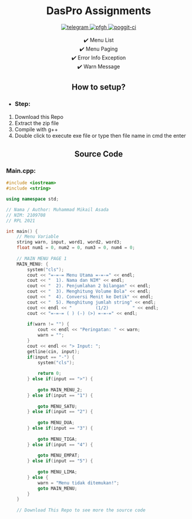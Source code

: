 ##
<h1 align="center">DasPro Assignments</h1>

<div align="center">
	<a href="https://t.me/ItsMeAsada">
        <img src="https://img.shields.io/badge/Chat-Telegram-blue" alt="telegram">
    </a>
    <a href="https://github.com/Asadaaaaa">
        <img src="https://img.shields.io/badge/Profile-Github-lightgrey" alt="pfgh">
    </a>
    <a href="https://upi.edu">
        <img src="https://img.shields.io/badge/College-UPI-red" alt="poggit-ci">
    </a>
    <br><br>
    ✔️ Menu List
    <br>
    ✔️ Menu Paging
    <br>
    ✔️ Error Info Exception
    <br>
    ✔️ Warn Message
    <br>
    
</div>

<div align="center">
	<h2>How to setup?</h2>
</div>

 - <h3>Step:</h3>
 1. Download this Repo
 2. Extract the zip file
 3. Compile with g++
 4. Double click to execute exe file or type then file name in cmd the enter

<div align="center">
	<h2>Source Code</h2>
</div>
<h3>Main.cpp:</h3>

```c++
#include <iostream>
#include <string>

using namespace std;

// Nama / Author: Muhammad Mikail Asada
// NIM: 2109708
// RPL 2021

int main() {
	// Menu Variable
	string warn, input, word1, word2, word3;
	float num1 = 0, num2 = 0, num3 = 0, num4 = 0;
	
	// MAIN MENU PAGE 1
	MAIN_MENU: {
		system("cls");
		cout << "=-=-= Menu Utama =-=-=" << endl;
		cout << "  1). Nama dan NIM" << endl;
		cout << "  2). Penjumlahan 2 bilangan" << endl;
		cout << "  3). Menghitung Volume Bola" << endl;
		cout << "  4). Conversi Menit ke Detik" << endl;
		cout << "  5). Menghitung jumlah string" << endl;
		cout << endl << "         (1/2)         " << endl;
		cout << "=-=-= ( ) (-) (>) =-=-=" << endl;
		
		if(warn != "") {
			cout << endl << "Peringatan: " << warn;
			warn = "";
		}
		cout << endl << "> Input: ";
		getline(cin, input);
		if(input == "-") {
			system("cls");
			
			return 0;
		} else if(input == ">") {
			
			goto MAIN_MENU_2;
		} else if(input == "1") {
			
			goto MENU_SATU;
		} else if(input == "2") {
			
			goto MENU_DUA;
		} else if(input == "3") {
			
			goto MENU_TIGA;
		} else if(input == "4") {
			
			goto MENU_EMPAT;
		} else if(input == "5") {
			
			goto MENU_LIMA;
		} else {
			warn = "Menu tidak ditemukan!";
			goto MAIN_MENU;
		}
	}
	
	// Download This Repo to see more the source code
```

